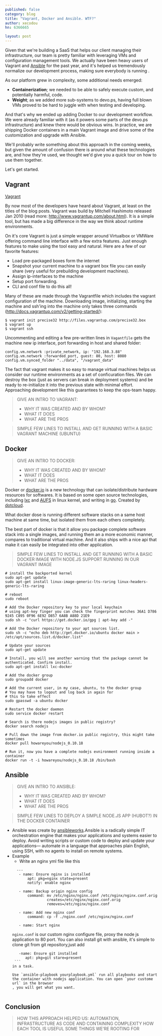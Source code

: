 ```yaml
---
published: false
category: blog
title: "Vagrant, Docker and Ansible. WTF?"
author: xecodou
hn: 6366665

layout: post
---
```


Given that we're building a SaaS that helps our client managing their infrastructure, our team is pretty familiar with leveraging VMs and configuration management tools. We actually have been heavy users of Vagrant and [Ansible](http://devo.ps/blog/2013/07/03/ansible-simply-kicks-ass.html) for the past year, and it's helped us tremendously normalize our development process, making sure everybody is running .

As our platform grew in complexity, some additional needs emerged:

- **Containerization**; we needed to be able to safely execute custom, and potentially harmful, code.
- **Weight**; as we added more sub-systems to devo.ps, having full blown VMs proved to be hard to juggle with when testing and developing.

And that's why we ended up adding Docker to our development workflow. We were already familiar with it (as it powers some parts of the devo.ps infrastructure) and knew there would be obvious wins. In practice, we are shipping Docker containers in a main Vagrant image and drive some of the customization and upgrade with Ansible.

We'll probably write something about this approach in the coming weeks, but given the amount of confusion there is around what these technologies are, and how they're used, we thought we'd give you a quick tour on how to use them together.

Let's get started.

## Vagrant

[Vagrant](http://www.vagrantup.com/)

By now most of the developers have heard about Vagrant, at least on the titles of the blog posts. Vagrant was build by Mitchell Hashimoto released Jan 2010 (read more: http://www.vagrantup.com/about.html). It is a simple tool, but has made a big difference in the way we think about runtime environments.

On it's core Vagrant is just a simple wrapper around Virtualbox or VMWare offering command line interface with a few extra features. Just enough features to make using the tool easy and natural. Here are a few of our favorite features:
 - Load pre-packaged boxes form the internet
 - Snapshot your current machine to a vagrant box file you can easily share (very useful for prebuilding development machines).
 - Assign ip-interfaces to the machine
 - Setup port forwarding.
 - CLI and conf file to do this all!

Many of these are made through the Vagrantfile which includes the vagrant configuration of the machine. Downloading image, initializing, starting the machine and ssh'ing into the machine only takes three commands (http://docs.vagrantup.com/v2/getting-started/):
```
$ vagrant init precise32 http://files.vagrantup.com/precise32.box
$ vagrant up
$ vagrant ssh
```
Uncommenting and editing a few pre-written lines in `Vagantfile` gets the machine new ip interface, port forwarding in host and shared folder:
```
config.vm.network :private_network, ip: "192.168.3.88"
config.vm.network :forwarded_port, guest: 80, host: 8080
config.vm.synced_folder "../data", "/vagrant_data"
```

The fact that vagrant makes it so easy to manage virtual machines helps us consider our runtime environments as a set of conficuration files. We can destroy the box (just as servers can break in deployment systems) and be ready to re-initialize it into the previous state with minimal effort. Approaching development like this guarantees to keep the ops-team happy.

> GIVE AN INTRO TO VAGRANT:
> - WHY IT WAS CREATED AND BY WHOM?
> - WHAT IT DOES
> - WHAT ARE THE PROS

> SIMPLE FEW LINES TO INSTALL AND GET RUNNING WITH A BASIC VAGRANT MACHINE (UBUNTU)

## Docker

> GIVE AN INTRO TO DOCKER:
> - WHY IT WAS CREATED AND BY WHOM?
> - WHAT IT DOES
> - WHAT ARE THE PROS


Docker or [docker.io](http://docker.io) is a new technology that can isolate/distribute hardware resources for softwares.
It is based on some open source technologies, including [lxc](http://en.wikipedia.org/wiki/LXC) and [AUFS](http://en.wikipedia.org/wiki/Aufs) in linux kernel, and writing in [go](http://golang.org). Created by [dotcloud](http://www.dotcloud.com/).

What docker dose is running different software stacks on a same host machine at same time, but isolated them from each others completely.

The best part of docker is that it allow you package complete software stack into a single images, and running them an a more economic manner, compares to traditional virtual machine.
And it also ships with a nice api that make it can easily be integrated into other application.

> SIMPLE FEW LINES TO INSTALL AND GET RUNNING WITH A BASIC DOCKER IMAGE WITH NODE.JS SUPPORT RUNNING IN OUR VAGRANT IMAGE


```
# install the backported kernel
sudo apt-get update
sudo apt-get install linux-image-generic-lts-raring linux-headers-generic-lts-raring

# reboot
sudo reboot

# Add the Docker repository key to your local keychain
# using apt-key finger you can check the fingerprint matches 36A1 D786 9245 C895 0F96 6E92 D857 6A8B A88D 21E9
sudo sh -c "curl https://get.docker.io/gpg | apt-key add -"

# Add the Docker repository to your apt sources list.
sudo sh -c "echo deb http://get.docker.io/ubuntu docker main > /etc/apt/sources.list.d/docker.list"

# Update your sources
sudo apt-get update

# Install, you will see another warning that the package cannot be authenticated. Confirm install.
sudo apt-get install lxc-docker

# Add the docker group
sudo groupadd docker

# Add the current user, in my case, ubuntu, to the docker group
# You may have to logout and log back in again for
# this to take effect
sudo gpasswd -a ubuntu docker

# Restart the docker daemon
sudo service docker restart

# Search is there nodejs images in public registry?
docker search nodejs

# Pull down the image from docker.io public registry, this might take sometimes
docker pull howareyou/nodejs_0.10.18

# Run it, now you have a complete nodejs evnironment running inside a container
docker run -t -i howareyou/nodejs_0.10.18 /bin/bash 
```


## Ansible

> GIVE AN INTRO TO ANSIBLE:
> - WHY IT WAS CREATED AND BY WHOM?
> - WHAT IT DOES
> - WHAT ARE THE PROS

> SIMPLE FEW LINES TO DEPLOY A SIMPLE NODE.JS APP (HUBOT?) IN THE DOCKER CONTAINER


- Ansible was create by [ansibleworks](www.ansibleworks.com).Ansible is a radically simple IT orchestration engine that makes your applications and systems easier to deploy. Avoid writing scripts or custom code to deploy and update your applications— automate in a language that approaches plain English, using SSH, with no agents to install on remote systems.
- Example
  - Write an nginx yml file like this 
   ```
     ---
      - name: Ensure nginx is installed
          apt: pkg=nginx state=present
          notify: enable nginx

      - name: Backup origin nginx config
          command: mv /etc/nginx/nginx.conf /etc/nginx/nginx.conf.orig
                   creates=/etc/nginx/nginx.conf.orig
                   removes=/etc/nginx/nginx.conf

      - name: Add new nginx conf
          command: cp -f ./nginx.conf /etc/nginx/nginx.conf

      - name: Start nginx
   ```
     `nginx.conf` is our custom nginx configure file, proxy the node js application to 80 port.
     You can also install git with ansible, it's simple to clone git from git repository,just add 
     ```
        -name: Ensure git installed 
           apt: pkg=git stare=present
      ```
     in a task.
    
    Use `ansible-playbook yourplaybook.yml` run all playbooks and start the container with nodejs application. You can open `your custome url` in the browser
    , you will get what you want.


## Conclusion

> HOW THIS APPROACH HELPED US: AUTOMATION, INFRASTRUCTURE AS CODE AND CONTAINING COMPLEXITY 
> HOW EACH TOOL IS USEFUL
> SOME THINGS WE'RE ROOTING FOR
